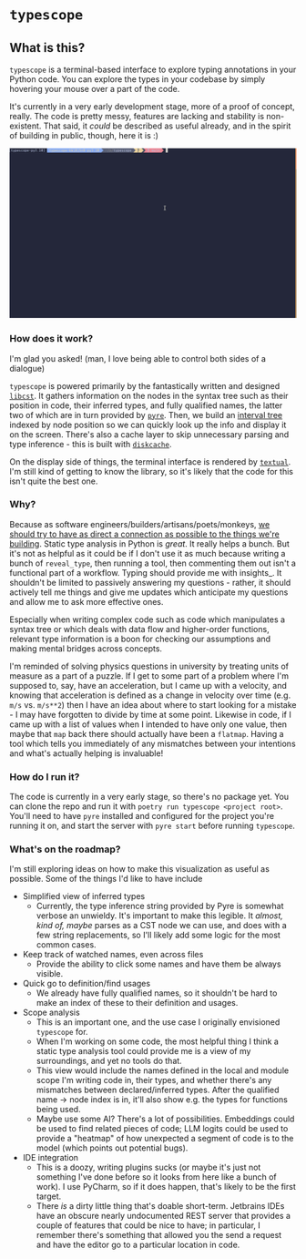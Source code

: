 # `typescope`

## What is this?

`typescope` is a terminal-based interface to explore typing annotations in your Python code. You can explore the types in your codebase by simply hovering your mouse over a part of the code.

It's currently in a very early development stage, more of a proof of concept, really. The code is pretty messy, features are lacking and stability is non-existent. That said, it _could_ be described as useful already, and in the spirit of building in public, though, here it is :)

![typescope](assets/peek_typescope.gif)


### How does it work?

I'm glad you asked! (man, I love being able to control both sides of a dialogue)

`typescope` is powered primarily by the fantastically written and designed [`libcst`](). It gathers information on the nodes in the syntax tree such as their position in code, their inferred types, and fully qualified names, the latter two of which are in turn provided by [`pyre`](). Then, we build an [interval tree]() indexed by node position so we can quickly look up the info and display it on the screen. There's also a cache layer to skip unnecessary parsing and type inference - this is built with [`diskcache`]().

On the display side of things, the terminal interface is rendered by [`textual`](). I'm still kind of getting to know the library, so it's likely that the code for this isn't quite the best one.

### Why?

Because as software engineers/builders/artisans/poets/monkeys, [we should try to have as direct a connection as possible to the things we're building](). Static type analysis in Python is _great_. It really helps a bunch. But it's not as helpful as it could be if I don't use it as much because writing a bunch of `reveal_type`, then running a tool, then commenting them out isn't a functional part of a workflow. Typing should provide me with insights_. It shouldn't be limited to passively answering my questions - rather, it should actively tell me things and give me updates which anticipate my questions and allow me to ask more effective ones.

Especially when writing complex code such as code which manipulates a syntax tree or which deals with data flow and higher-order functions, relevant type information is a boon for checking our assumptions and making mental bridges across concepts. 

I'm reminded of solving physics questions in university by treating units of measure as a part of a puzzle. If I get to some part of a problem where I'm supposed to, say, have an acceleration, but I came up with a velocity, and knowing that acceleration is defined as a change in velocity over time (e.g. `m/s` vs. `m/s**2`) then I have an idea about where to start looking for a mistake - I may have forgotten to divide by time at some point. Likewise in code, if I came up with a list of values when I intended to have only one value, then maybe that `map` back there should actually have been a `flatmap`. Having a tool which tells you immediately of any mismatches between your intentions and what's actually helping is invaluable! 

### How do I run it?

The code is currently in a very early stage, so there's no package yet. You can clone the repo and run it with `poetry run typescope <project root>`. You'll need to have `pyre` installed and configured for the project you're running it on, and start the server with `pyre start` before running `typescope`.

### What's on the roadmap?

I'm still exploring ideas on how to make this visualization as useful as possible. Some of the things I'd like to have include
- Simplified view of inferred types
	- Currently, the type inference string provided by Pyre is somewhat verbose an unwieldy. It's important to make this legible. It _almost, kind of, maybe_ parses as a CST node we can use, and does with a few string replacements, so I'll likely add some logic for the most common cases.
- Keep track of watched names, even across files
	- Provide the ability to click some names and have them be always visible.
- Quick go to definition/find usages
	- We already have fully qualified names, so it shouldn't be hard to make an index of these to their definition and usages.
- Scope analysis
	- This is an important one, and the use case I originally envisioned `typescope` for. 
	- When I'm working on some code, the most helpful thing I think a static type analysis tool could provide me is a view of my surroundings, and yet no tools do that.
	- This view would include the names defined in the local and module scope I'm writing code in, their types, and whether there's any mismatches between declared/inferred types. After the qualified name -> node index is in, it'll also show e.g. the types for functions being used.
	- Maybe use some AI? There's a lot of possibilities. Embeddings could be used to find related pieces of code; LLM logits could be used to provide a "heatmap" of how unexpected a segment of code is to the model (which points out potential bugs). 
- IDE integration
	- This is a doozy, writing plugins sucks (or maybe it's just not something I've done before so it looks from here like a bunch of work). I use PyCharm, so if it does happen, that's likely to be the first target.
	- There _is_ a dirty little thing that's doable short-term. Jetbrains IDEs have an obscure nearly undocumented REST server that provides a couple of features that could be nice to have; in particular, I remember there's something that allowed you the send a request and have the editor go to a particular location in code. 
